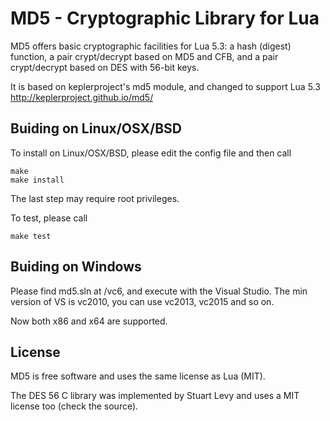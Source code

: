 # MD5 - Cryptographic Library for Lua

MD5 offers basic cryptographic facilities for Lua 5.3: a hash (digest)
function, a pair crypt/decrypt based on MD5 and CFB, and a pair crypt/decrypt based
on DES with 56-bit keys.

It is based on keplerproject's md5 module, and changed to support Lua 5.3
http://keplerproject.github.io/md5/

## Buiding on Linux/OSX/BSD

To install on Linux/OSX/BSD, please edit the config file and then call

```
make
make install
```

The last step may require root privileges.

To test, please call

```
make test
```

## Buiding on Windows

Please find md5.sln at /vc6, and execute with the Visual Studio. The min version of VS is vc2010, you can use vc2013, vc2015 and so on. 

Now both x86 and x64 are supported.


## License

MD5 is free software and uses the same license as Lua (MIT). 

The DES 56 C library was implemented by Stuart Levy and uses a MIT license too (check the source).
